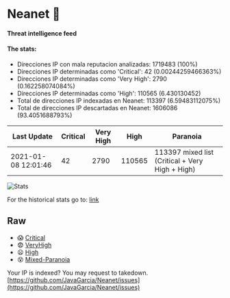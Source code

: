 # Neanet :hocho:
#### Threat intelligence feed
#### The stats:

- Direcciones IP con mala reputacion analizadas: 1719483 (100%)
- Direcciones IP determinadas como 'Critical':  42 (0.00244259466363%)
- Direcciones IP determinadas como 'Very High':  2790 (0.162258074084%)
- Direcciones IP determinadas como 'High':  110565 (6.430130452)
- Total de direcciones IP indexadas en Neanet:  113397 (6.59483112075%)
- Total de direcciones IP descartadas en Neanet:  1606086 (93.4051688793%)

| Last Update | Critical | Very High | High | Paranoia |
| --- | --- | --- | --- | --- |
| 2021-01-08 12:01:46 | 42 | 2790 | 110565 | 113397 mixed list (Critical + Very High + High)|

![Stats](https://docs.google.com/spreadsheets/d/e/2PACX-1vSnaNMIXVabIpDJjufMlzH7poXnshF3mgd8Is1g9ytUEzVsP5my4Trn8f-xkoLLQ38xpL3HtmUexLo6/pubchart?oid=501124687&format=image)

For the historical stats go to: [link](/stats.csv)
## Raw
- :scream: [Critical](https://raw.githubusercontent.com/JavaGarcia/Neanet/master/blacklists/neanet_critical.txt)
- :fearful: [VeryHigh](https://raw.githubusercontent.com/JavaGarcia/Neanet/master/blacklists/neanet_veryHigh.txtt)
- :frowning: [High](https://raw.githubusercontent.com/JavaGarcia/Neanet/master/blacklists/neanet_high.txt)
- :dizzy_face: [Mixed-Paranoia](https://raw.githubusercontent.com/JavaGarcia/Neanet/master/blacklists/neanet_all.txt)


Your IP is indexed? You may request to takedown. [https://github.com/JavaGarcia/Neanet/issues](https://github.com/JavaGarcia/Neanet/issues)


















































































































































































































































































































































































































































































































































































































































































































































































































































































































































































































































































































































































































































































































































































































































































































































































































































































































































































































































































































































































































































































































































































































































































































































































































































































































































































































































































































































































































































































































































































































































































































































































































































































































































































































































































